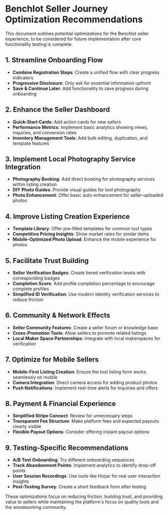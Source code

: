 # Benchlot Seller Journey Optimization Recommendations

This document outlines potential optimizations for the Benchlot seller experience, to be considered for future implementation after core functionality testing is complete.

## 1. Streamline Onboarding Flow
- **Combine Registration Steps**: Create a unified flow with clear progress indicators
- **Progressive Disclosure**: Only ask for essential information upfront
- **Save & Continue Later**: Add functionality to save progress during onboarding

## 2. Enhance the Seller Dashboard
- **Quick-Start Cards**: Add action cards for new sellers
- **Performance Metrics**: Implement basic analytics showing views, inquiries, and conversion rates
- **Inventory Management Tools**: Add bulk editing, duplication, and template features

## 3. Implement Local Photography Service Integration
- **Photography Booking**: Add direct booking for photography services within listing creation
- **DIY Photo Guides**: Provide visual guides for tool photography
- **Photo Enhancement**: Offer basic auto-enhancement for seller-uploaded photos

## 4. Improve Listing Creation Experience
- **Template Library**: Offer pre-filled templates for common tool types
- **Competitive Pricing Insights**: Show market rates for similar items
- **Mobile-Optimized Photo Upload**: Enhance the mobile experience for photos

## 5. Facilitate Trust Building
- **Seller Verification Badges**: Create tiered verification levels with corresponding badges
- **Completion Score**: Add profile completion percentage to encourage complete profiles
- **Simplified ID Verification**: Use modern identity verification services to reduce friction

## 6. Community & Network Effects
- **Seller Community Features**: Create a seller forum or knowledge base
- **Cross-Promotion Tools**: Allow sellers to promote related listings
- **Local Maker Space Partnerships**: Integrate with local makerspaces for verification

## 7. Optimize for Mobile Sellers
- **Mobile-First Listing Creation**: Ensure the tool listing form works seamlessly on mobile
- **Camera Integration**: Direct camera access for adding product photos
- **Push Notifications**: Implement real-time alerts for inquiries and offers

## 8. Payment & Financial Experience
- **Simplified Stripe Connect**: Review for unnecessary steps
- **Transparent Fee Structure**: Make platform fees and expected payouts clearly visible
- **Flexible Payout Options**: Consider offering instant payout options

## 9. Testing-Specific Recommendations
- **A/B Test Onboarding**: Try different onboarding sequences
- **Track Abandonment Points**: Implement analytics to identify drop-off points
- **User Session Recordings**: Use tools like Hotjar for real user interaction insights
- **Post-Testing Survey**: Create a short feedback form after testing

These optimizations focus on reducing friction, building trust, and providing value to sellers while maintaining the platform's focus on quality tools and the woodworking community.